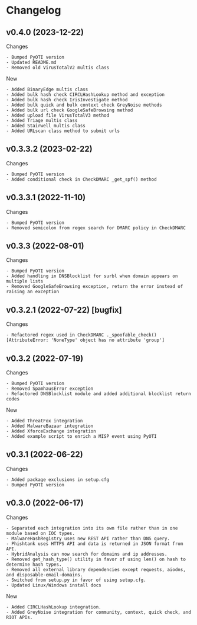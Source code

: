 Changelog
=========
v0.4.0 (2023-12-22)
-----------------

Changes
~~~~~~~
- Bumped PyOTI version
- Updated README.md
- Removed old VirusTotalV2 multis class
~~~~~~~

New
~~~~~~
- Added BinaryEdge multis class
- Added bulk hash check CIRCLHashLookup method and exception
- Added bulk hash check IrisInvestigate method
- Added bulk quick and bulk context check GreyNoise methods
- Added bulk url check GoogleSafeBrowsing method
- Added upload file VirusTotalV3 method
- Added Triage multis class
- Added Stairwell multis class
- Added URLscan class method to submit urls
~~~~~~


v0.3.3.2 (2023-02-22)
---------------------

Changes
~~~~~~~
- Bumped PyOTI version
- Added conditional check in CheckDMARC _get_spf() method 
~~~~~~~


v0.3.3.1 (2022-11-10)
---------------------

Changes
~~~~~~~
- Bumped PyOTI version
- Removed semicolon from regex search for DMARC policy in CheckDMARC
~~~~~~~


v0.3.3 (2022-08-01)
-------------------

Changes
~~~~~~~
- Bumped PyOTI version
- Added handling in DNSBlocklist for surbl when domain appears on multiple lists
- Removed GoogleSafeBrowsing exception, return the error instead of raising an exception
~~~~~~~

v0.3.2.1 (2022-07-22) [bugfix]
----------------------------

Changes
~~~~~~~
- Refactored regex used in CheckDMARC ._spoofable_check() [AttributeError: 'NoneType' object has no attribute 'group']
~~~~~~~

v0.3.2 (2022-07-19)
-------------------

Changes
~~~~~~~
- Bumped PyOTI version
- Removed SpamhausError exception
- Refactored DNSBlocklist module and added additional blocklist return codes
~~~~~~~

New
~~~
- Added ThreatFox integration
- Added MalwareBazaar integration
- Added XforceExchange integration
- Added example script to enrich a MISP event using PyOTI
~~~

v0.3.1 (2022-06-22)
-------------------

Changes
~~~~~~~
- Added package exclusions in setup.cfg
- Bumped PyOTI version
~~~~~~~

v0.3.0 (2022-06-17)
-------------------

Changes
~~~~~~~
- Separated each integration into its own file rather than in one module based on IOC types.
- MalwareHashRegistry uses new REST API rather than DNS query.
- Phishtank uses HTTPS API and data is returned in JSON format from API.
- HybridAnalysis can now search for domains and ip addresses.
- Removed get_hash_type() utility in favor of using len() on hash to determine hash types.
- Removed all external library dependencies except requests, aiodns, and disposable-email-domains.
- Switched from setup.py in favor of using setup.cfg.
- Updated Linux/Windows install docs
~~~~~~~

New
~~~
- Added CIRCLHashLookup integration.
- Added GreyNoise integration for community, context, quick check, and RIOT APIs.
~~~